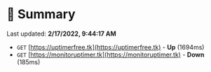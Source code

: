 # 📖 Summary
Last updated: **2/17/2022, 9:44:17 AM**

- `GET` [https://uptimerfree.tk](https://uptimerfree.tk) - **Up** (1694ms)
- `GET` [https://monitoruptimer.tk](https://monitoruptimer.tk) - **Down** (185ms)

